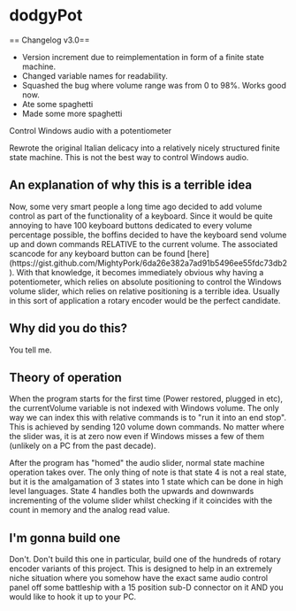 # dodgyPot
== Changelog v3.0==
+ Version increment due to reimplementation in form of a finite state machine.
+ Changed variable names for readability.
+ Squashed the bug where volume range was from 0 to 98%. Works good now.
+ Ate some spaghetti
+ Made some more spaghetti


Control Windows audio with a potentiometer

Rewrote the original Italian delicacy into a relatively nicely structured finite state machine. This is not the best way to control Windows audio.

<h2>An explanation of why this is a terrible idea</h2>
Now, some very smart people a long time ago decided to add volume control as part of the functionality of a keyboard. Since it would be quite annoying to have 100 keyboard buttons dedicated to every volume percentage possible, the boffins decided to have the keyboard send volume up and down commands RELATIVE to the current volume. The associated scancode for any keyboard button can be found [here](https://gist.github.com/MightyPork/6da26e382a7ad91b5496ee55fdc73db2). With that knowledge, it becomes immediately obvious why having a potentiometer, which relies on absolute positioning to control the Windows volume slider, which relies on relative positioning is a terrible idea. Usually in this sort of application a rotary encoder would be the perfect candidate.

<h2>Why did you do this?</h2>
You tell me.

<h2>Theory of operation</h2>
When the program starts for the first time (Power restored, plugged in etc), the currentVolume variable is not indexed with Windows volume. The only way we can index this with relative commands is to "run it into an end stop". This is achieved by sending 120 volume down commands. No matter where the slider was, it is at zero now even if Windows misses a few of them (unlikely on a PC from the past decade).

After the program has "homed" the audio slider, normal state machine operation takes over. The only thing of note is that state 4 is not a real state, but it is the amalgamation of 3 states into 1 state which can be done in high level languages. State 4 handles both the upwards and downwards incrementing of the volume slider whilst checking if it coincides with the count in memory and the analog read value.

<h2>I'm gonna build one</h2>
Don't. Don't build this one in particular, build one of the hundreds of rotary encoder variants of this project. This is designed to help in an extremely niche situation where you somehow have the exact same audio control panel off some battleship with a 15 position sub-D connector on it AND you would like to hook it up to your PC.
